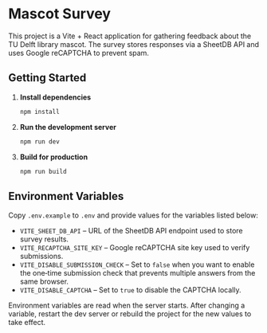 # Mascot Survey

This project is a Vite + React application for gathering feedback about the TU Delft library mascot. The survey stores responses via a SheetDB API and uses Google reCAPTCHA to prevent spam.

## Getting Started

1. **Install dependencies**
   ```bash
   npm install
   ```
2. **Run the development server**
   ```bash
   npm run dev
   ```
3. **Build for production**
   ```bash
   npm run build
   ```

## Environment Variables

Copy `.env.example` to `.env` and provide values for the variables listed below:

- `VITE_SHEET_DB_API` – URL of the SheetDB API endpoint used to store survey results.
- `VITE_RECAPTCHA_SITE_KEY` – Google reCAPTCHA site key used to verify submissions.
- `VITE_DISABLE_SUBMISSION_CHECK` – Set to `false` when you want to enable the one‑time submission check that prevents multiple answers from the same browser.
- `VITE_DISABLE_CAPTCHA` – Set to `true` to disable the CAPTCHA locally.

Environment variables are read when the server starts. After changing a variable, restart the dev server or rebuild the project for the new values to take effect.
